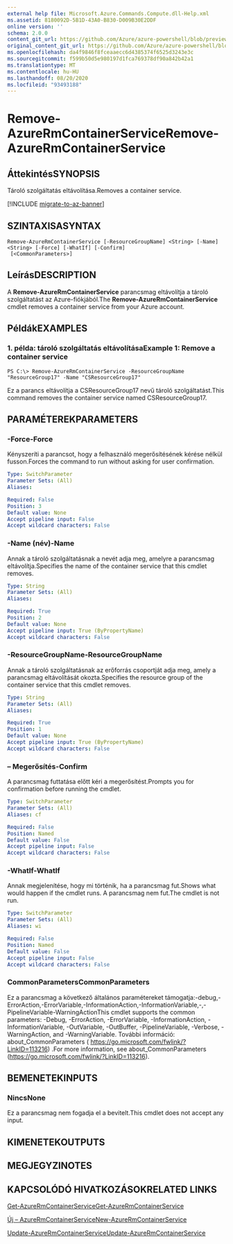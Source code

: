 ```yaml
---
external help file: Microsoft.Azure.Commands.Compute.dll-Help.xml
ms.assetid: 8180092D-5B1D-43A0-B830-D009B30E2DDF
online version: ''
schema: 2.0.0
content_git_url: https://github.com/Azure/azure-powershell/blob/preview/src/ResourceManager/Compute/Stack/Commands.Compute/help/Remove-AzureRmContainerService.md
original_content_git_url: https://github.com/Azure/azure-powershell/blob/preview/src/ResourceManager/Compute/Stack/Commands.Compute/help/Remove-AzureRmContainerService.md
ms.openlocfilehash: da4f9846f8fceaaecc6d4385374f6525d3243e3c
ms.sourcegitcommit: f599b50d5e980197d1fca769378df90a842b42a1
ms.translationtype: MT
ms.contentlocale: hu-HU
ms.lasthandoff: 08/20/2020
ms.locfileid: "93493188"
---
```

# <span data-ttu-id="d3194-101">Remove-AzureRmContainerService</span><span class="sxs-lookup"><span data-stu-id="d3194-101">Remove-AzureRmContainerService</span></span>

## <span data-ttu-id="d3194-102">Áttekintés</span><span class="sxs-lookup"><span data-stu-id="d3194-102">SYNOPSIS</span></span>
<span data-ttu-id="d3194-103">Tároló szolgáltatás eltávolítása.</span><span class="sxs-lookup"><span data-stu-id="d3194-103">Removes a container service.</span></span>

[!INCLUDE [migrate-to-az-banner](../../includes/migrate-to-az-banner.md)]

## <span data-ttu-id="d3194-104">SZINTAXISA</span><span class="sxs-lookup"><span data-stu-id="d3194-104">SYNTAX</span></span>

```
Remove-AzureRmContainerService [-ResourceGroupName] <String> [-Name] <String> [-Force] [-WhatIf] [-Confirm]
 [<CommonParameters>]
```

## <span data-ttu-id="d3194-105">Leírás</span><span class="sxs-lookup"><span data-stu-id="d3194-105">DESCRIPTION</span></span>
<span data-ttu-id="d3194-106">A **Remove-AzureRmContainerService** parancsmag eltávolítja a tároló szolgáltatást az Azure-fiókjából.</span><span class="sxs-lookup"><span data-stu-id="d3194-106">The **Remove-AzureRmContainerService** cmdlet removes a container service from your Azure account.</span></span>

## <span data-ttu-id="d3194-107">Példák</span><span class="sxs-lookup"><span data-stu-id="d3194-107">EXAMPLES</span></span>

### <span data-ttu-id="d3194-108">1. példa: tároló szolgáltatás eltávolítása</span><span class="sxs-lookup"><span data-stu-id="d3194-108">Example 1: Remove a container service</span></span>
```
PS C:\> Remove-AzureRmContainerService -ResourceGroupName "ResourceGroup17" -Name "CSResourceGroup17"
```

<span data-ttu-id="d3194-109">Ez a parancs eltávolítja a CSResourceGroup17 nevű tároló szolgáltatást.</span><span class="sxs-lookup"><span data-stu-id="d3194-109">This command removes the container service named CSResourceGroup17.</span></span>

## <span data-ttu-id="d3194-110">PARAMÉTEREK</span><span class="sxs-lookup"><span data-stu-id="d3194-110">PARAMETERS</span></span>

### <span data-ttu-id="d3194-111">-Force</span><span class="sxs-lookup"><span data-stu-id="d3194-111">-Force</span></span>
<span data-ttu-id="d3194-112">Kényszeríti a parancsot, hogy a felhasználó megerősítésének kérése nélkül fusson.</span><span class="sxs-lookup"><span data-stu-id="d3194-112">Forces the command to run without asking for user confirmation.</span></span>

```yaml
Type: SwitchParameter
Parameter Sets: (All)
Aliases: 

Required: False
Position: 3
Default value: None
Accept pipeline input: False
Accept wildcard characters: False
```

### <span data-ttu-id="d3194-113">-Name (név)</span><span class="sxs-lookup"><span data-stu-id="d3194-113">-Name</span></span>
<span data-ttu-id="d3194-114">Annak a tároló szolgáltatásnak a nevét adja meg, amelyre a parancsmag eltávolítja.</span><span class="sxs-lookup"><span data-stu-id="d3194-114">Specifies the name of the container service that this cmdlet removes.</span></span>

```yaml
Type: String
Parameter Sets: (All)
Aliases: 

Required: True
Position: 2
Default value: None
Accept pipeline input: True (ByPropertyName)
Accept wildcard characters: False
```

### <span data-ttu-id="d3194-115">-ResourceGroupName</span><span class="sxs-lookup"><span data-stu-id="d3194-115">-ResourceGroupName</span></span>
<span data-ttu-id="d3194-116">Annak a tároló szolgáltatásnak az erőforrás csoportját adja meg, amely a parancsmag eltávolítását okozta.</span><span class="sxs-lookup"><span data-stu-id="d3194-116">Specifies the resource group of the container service that this cmdlet removes.</span></span>

```yaml
Type: String
Parameter Sets: (All)
Aliases: 

Required: True
Position: 1
Default value: None
Accept pipeline input: True (ByPropertyName)
Accept wildcard characters: False
```

### <span data-ttu-id="d3194-117">– Megerősítés</span><span class="sxs-lookup"><span data-stu-id="d3194-117">-Confirm</span></span>
<span data-ttu-id="d3194-118">A parancsmag futtatása előtt kéri a megerősítést.</span><span class="sxs-lookup"><span data-stu-id="d3194-118">Prompts you for confirmation before running the cmdlet.</span></span>
```yaml
Type: SwitchParameter
Parameter Sets: (All)
Aliases: cf

Required: False
Position: Named
Default value: False
Accept pipeline input: False
Accept wildcard characters: False
```

### <span data-ttu-id="d3194-119">-WhatIf</span><span class="sxs-lookup"><span data-stu-id="d3194-119">-WhatIf</span></span>
<span data-ttu-id="d3194-120">Annak megjelenítése, hogy mi történik, ha a parancsmag fut.</span><span class="sxs-lookup"><span data-stu-id="d3194-120">Shows what would happen if the cmdlet runs.</span></span> <span data-ttu-id="d3194-121">A parancsmag nem fut.</span><span class="sxs-lookup"><span data-stu-id="d3194-121">The cmdlet is not run.</span></span>
```yaml
Type: SwitchParameter
Parameter Sets: (All)
Aliases: wi

Required: False
Position: Named
Default value: False
Accept pipeline input: False
Accept wildcard characters: False
```

### <span data-ttu-id="d3194-122">CommonParameters</span><span class="sxs-lookup"><span data-stu-id="d3194-122">CommonParameters</span></span>
<span data-ttu-id="d3194-123">Ez a parancsmag a következő általános paramétereket támogatja:-debug,-ErrorAction,-ErrorVariable,-InformationAction,-InformationVariable,-,-PipelineVariable-WarningAction</span><span class="sxs-lookup"><span data-stu-id="d3194-123">This cmdlet supports the common parameters: -Debug, -ErrorAction, -ErrorVariable, -InformationAction, -InformationVariable, -OutVariable, -OutBuffer, -PipelineVariable, -Verbose, -WarningAction, and -WarningVariable.</span></span> <span data-ttu-id="d3194-124">További információ: about_CommonParameters ( https://go.microsoft.com/fwlink/?LinkID=113216) .</span><span class="sxs-lookup"><span data-stu-id="d3194-124">For more information, see about_CommonParameters (https://go.microsoft.com/fwlink/?LinkID=113216).</span></span>

## <span data-ttu-id="d3194-125">BEMENETEK</span><span class="sxs-lookup"><span data-stu-id="d3194-125">INPUTS</span></span>

### <span data-ttu-id="d3194-126">Nincs</span><span class="sxs-lookup"><span data-stu-id="d3194-126">None</span></span>
<span data-ttu-id="d3194-127">Ez a parancsmag nem fogadja el a bevitelt.</span><span class="sxs-lookup"><span data-stu-id="d3194-127">This cmdlet does not accept any input.</span></span>

## <span data-ttu-id="d3194-128">KIMENETEK</span><span class="sxs-lookup"><span data-stu-id="d3194-128">OUTPUTS</span></span>

## <span data-ttu-id="d3194-129">MEGJEGYZI</span><span class="sxs-lookup"><span data-stu-id="d3194-129">NOTES</span></span>

## <span data-ttu-id="d3194-130">KAPCSOLÓDÓ HIVATKOZÁSOK</span><span class="sxs-lookup"><span data-stu-id="d3194-130">RELATED LINKS</span></span>

[<span data-ttu-id="d3194-131">Get-AzureRmContainerService</span><span class="sxs-lookup"><span data-stu-id="d3194-131">Get-AzureRmContainerService</span></span>](./Get-AzureRmContainerService.md)

[<span data-ttu-id="d3194-132">Új – AzureRmContainerService</span><span class="sxs-lookup"><span data-stu-id="d3194-132">New-AzureRmContainerService</span></span>](./New-AzureRmContainerService.md)

[<span data-ttu-id="d3194-133">Update-AzureRmContainerService</span><span class="sxs-lookup"><span data-stu-id="d3194-133">Update-AzureRmContainerService</span></span>](./Update-AzureRmContainerService.md)


